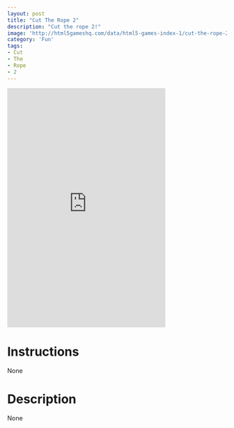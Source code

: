 ```yaml
---
layout: post
title: "Cut The Rope 2"
description: "Cut the rope 2!"
image: 'http://html5gameshq.com/data/html5-games-index-1/cut-the-rope-2/cut-the-rope-2.jpg'
category: 'Fun'
tags:
- Cut
- The
- Rope
- 2
---
```



<div style="height: 550px; width: 363px;" >
  <iframe style="height:100%;width:100%" src="http://html5gameshq.com/iframed/cut-the-rope-2" frameborder="0" scrolling="no"></iframe>
</div>

# Instructions

None


# Description

None
